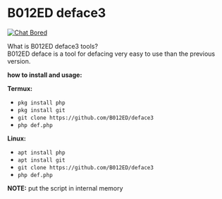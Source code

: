 # B012ED deface3

[![Chat Bored](https://img.shields.io/badge/Chat-B012ED-738BD7.svg?style=for-the-badge)](https://b012ed.github.io/chat.html) 

What is B012ED deface3 tools?<br>
B012ED deface is a tool for defacing very easy to use than the previous version.

**how to install and usage:**

**Termux:**
* `pkg install php`
* `pkg install git`
* `git clone https://github.com/B012ED/deface3`
* `php def.php`

**Linux:**
* `apt install php`
* `apt install git`
* `git clone https://github.com/B012ED/deface3`
* `php def.php`

**NOTE:** 
put the script in internal memory

